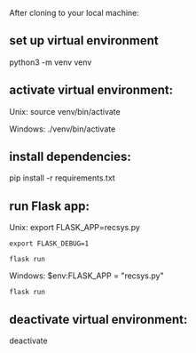 After cloning to your local machine:

## set up virtual environment
python3 -m venv venv

## activate virtual environment: 
Unix:
    source venv/bin/activate

Windows:
    ./venv/bin/activate
## install dependencies: 
pip install -r requirements.txt
## run Flask app: 
Unix:
    export FLASK_APP=recsys.py

    export FLASK_DEBUG=1

    flask run

Windows:
    $env:FLASK_APP = "recsys.py"

    flask run

## deactivate virtual environment:
deactivate